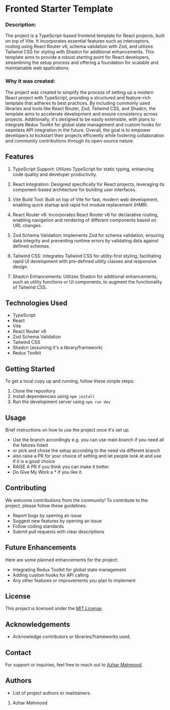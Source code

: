 # Fronted Starter Template

### Description:

The project is a TypeScript-based frontend template for React projects, built on
top of Vite. It incorporates essential features such as interceptors, routing
using React Router v6, schema validation with Zod, and utilizes Tailwind CSS for
styling with Shadcn for additional enhancements. This template aims to provide a
robust starting point for React developers, streamlining the setup process and
offering a foundation for scalable and maintainable web applications.

### Why it was created:

The project was created to simplify the process of setting up a modern React
project with TypeScript, providing a structured and feature-rich template that
adheres to best practices. By including commonly used libraries and tools like
React Router, Zod, Tailwind CSS, and Shadcn, the template aims to accelerate
development and ensure consistency across projects. Additionally, it's designed
to be easily extensible, with plans to integrate Redux Toolkit for global state
management and custom hooks for seamless API integration in the future. Overall,
the goal is to empower developers to kickstart their projects efficiently while
fostering collaboration and community contributions through its open-source
nature.

## Features

1. TypeScript Support: Utilizes TypeScript for static typing, enhancing code
   quality and developer productivity.

2. React Integration: Designed specifically for React projects, leveraging its
   component-based architecture for building user interfaces.

3. Vite Build Tool: Built on top of Vite for fast, modern web development,
   enabling quick startup and rapid hot module replacement (HMR).

4. React Router v6: Incorporates React Router v6 for declarative routing,
   enabling navigation and rendering of different components based on URL
   changes.

5. Zod Schema Validation: Implements Zod for schema validation, ensuring data
   integrity and preventing runtime errors by validating data against defined
   schemas.

6. Tailwind CSS: Integrates Tailwind CSS for utility-first styling, facilitating
   rapid UI development with pre-defined utility classes and responsive design.

7. Shadcn Enhancements: Utilizes Shadcn for additional enhancements, such as
   utility functions or UI components, to augment the functionality of Tailwind
   CSS.

## Technologies Used

- TypeScript
- React
- Vite
- React Router v6
- Zod Schema Validation
- Tailwind CSS
- Shadcn (assuming it's a library/framework)
- Redux Toolkit

## Getting Started

To get a local copy up and running, follow these simple steps:

1. Clone the repository
2. Install dependencies using `npm install`
3. Run the development server using `npm run dev`

## Usage

Brief instructions on how to use the project once it's set up.

- Use the branch accordingly e.g. you can use main branch if you need all the
  fatures listed
- or pick and chose the setup according to the need via different branch
- also raise a PR for your choice of setting and let people look at and use if
  it is a good choice
- RAISE A PR if you think you can make it better.
- Do Give My Work a \* if you like it.

## Contributing

We welcome contributions from the community! To contribute to the project,
please follow these guidelines:

- Report bugs by opening an issue
- Suggest new features by opening an issue
- Follow coding standards
- Submit pull requests with clear descriptions

## Future Enhancements

Here are some planned enhancements for the project:

- Integrating Redux Toolkit for global state management
- Adding custom hooks for API calling
- Any other features or improvements you plan to implement

## License

This project is licensed under the [MIT License](LICENSE).

## Acknowledgements

- Acknowledge contributors or libraries/frameworks used.

## Contact

For support or inquiries, feel free to reach out to
[Azhar Mahmood](mailto:mywritingfrenzy@gmail.com).

## Authors

- List of project authors or maintainers.

1. Azhar Mahmood
